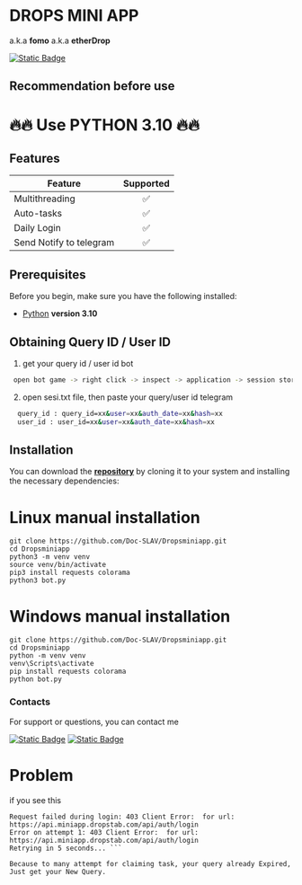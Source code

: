 # **DROPS MINI APP**
a.k.a **fomo**
a.k.a **etherDrop**

[![Static Badge](https://img.shields.io/badge/Telegram-Bot%20Link-Link?style=for-the-badge&logo=Telegram&logoColor=white&logoSize=auto&color=blue)](https://t.me/fomo/app?startapp=ref_STVKI)

## Recommendation before use

# 🔥🔥 Use PYTHON 3.10 🔥🔥

## Features  
| Feature                                                   | Supported |
|-----------------------------------------------------------|:---------:|
| Multithreading                                            |     ✅     |
| Auto-tasks                                                |     ✅     |
| Daily Login                                               |     ✅     |
| Send Notify to telegram                                   |     ✅     |

## Prerequisites
Before you begin, make sure you have the following installed:
- [Python](https://www.python.org/downloads/) **version 3.10**

## Obtaining Query ID / User ID
1. get your query id / user id bot
 ```bash
  open bot game -> right click -> inspect -> application -> session storage -> tgwebapp -> query_id / user_id
```

2. open sesi.txt file, then paste your query/user id telegram

```bash
  query_id : query_id=xx&user=xx&auth_date=xx&hash=xx
  user_id : user_id=xx&user=xx&auth_date=xx&hash=xx
```

## Installation
You can download the [**repository**](https://github.com/Doc-SLAV/Dropsminiapp/archive/refs/heads/main.zip) by cloning it to your system and installing the necessary dependencies:

# Linux manual installation
```shell
git clone https://github.com/Doc-SLAV/Dropsminiapp.git
cd Dropsminiapp
python3 -m venv venv
source venv/bin/activate
pip3 install requests colorama
python3 bot.py
```


# Windows manual installation
```shell
git clone https://github.com/Doc-SLAV/Dropsminiapp.git
cd Dropsminiapp
python -m venv venv
venv\Scripts\activate
pip install requests colorama
python bot.py
```
### Contacts

For support or questions, you can contact me

[![Static Badge](https://img.shields.io/badge/Telegram-Channel-Link?style=for-the-badge&logo=Telegram&logoColor=white&logoSize=auto&color=blue)](https://t.me/buruhcrypt)
[![Static Badge](https://img.shields.io/badge/Telegram-Channel-Link?style=for-the-badge&logo=Telegram&logoColor=white&logoSize=auto&color=blue)](https://t.me/zxcvbnmasdfghjklqwertyuiop_12345)

# Problem 
if you see this
``` Attempting to login with payload...
Request failed during login: 403 Client Error:  for url: https://api.miniapp.dropstab.com/api/auth/login
Error on attempt 1: 403 Client Error:  for url: https://api.miniapp.dropstab.com/api/auth/login
Retrying in 5 seconds... ```

Because to many attempt for claiming task, your query already Expired, Just get your New Query.
